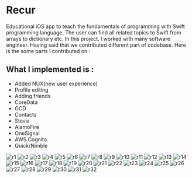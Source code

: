 # Recur
Educational iOS app to teach the fundamentals of programming with Swift programming language. The user can find all related topics to Swift from arrays to dictionary etc. In this project, I worked with many software engineer. Having said that we contributed different part of codebase. Here is the some parts I contributed on :

## What I implemented is :
- Added NUX(new user experience)
- Profile editing
- Adding friends
- CoreData
- GCD
- Contacts
- Stevia
- AlamoFire
- OneSignal
- AWS Cognito
- Quick/Nimble


![r1](https://user-images.githubusercontent.com/31274880/85362978-b3278700-b4d4-11ea-8e5c-16bd11e0ebfd.png)
![r2](https://user-images.githubusercontent.com/31274880/85362982-b589e100-b4d4-11ea-915b-62cdc0ee66f7.png)
![r3](https://user-images.githubusercontent.com/31274880/85362984-b6227780-b4d4-11ea-8462-f0d26f157638.png)
![r4](https://user-images.githubusercontent.com/31274880/85362986-b6bb0e00-b4d4-11ea-93ae-d4311f57bd5e.png)
![r5](https://user-images.githubusercontent.com/31274880/85362987-b6bb0e00-b4d4-11ea-93f8-7b0b4b057192.png)
![r6](https://user-images.githubusercontent.com/31274880/85362988-b753a480-b4d4-11ea-94d5-5d3e6031d8cc.png)
![r7](https://user-images.githubusercontent.com/31274880/85362989-b753a480-b4d4-11ea-9594-6525ef26464d.png)
![r8](https://user-images.githubusercontent.com/31274880/85362991-b7ec3b00-b4d4-11ea-8ae6-1dea0315b551.png)
![r9](https://user-images.githubusercontent.com/31274880/85362992-b884d180-b4d4-11ea-8e77-0e34444c9cbc.png)
![r10](https://user-images.githubusercontent.com/31274880/85362993-b884d180-b4d4-11ea-90a7-91f0be28cd69.png)
![r11](https://user-images.githubusercontent.com/31274880/85362996-b884d180-b4d4-11ea-8801-6d1a034185ad.png)
![r12](https://user-images.githubusercontent.com/31274880/85362999-b91d6800-b4d4-11ea-96ed-c1ef3d07b147.png)
![r13](https://user-images.githubusercontent.com/31274880/85363002-b9b5fe80-b4d4-11ea-9ad0-15f502bc2366.png)
![r14](https://user-images.githubusercontent.com/31274880/85363004-b9b5fe80-b4d4-11ea-9c6d-0cb8782ecc7c.png)
![r15](https://user-images.githubusercontent.com/31274880/85363006-b9b5fe80-b4d4-11ea-8f02-898e66599251.png)
![r16](https://user-images.githubusercontent.com/31274880/85363007-ba4e9500-b4d4-11ea-94a1-6c628d2ab8b9.png)
![r17](https://user-images.githubusercontent.com/31274880/85363009-bae72b80-b4d4-11ea-83e2-f9dbba87a989.png)
![r18](https://user-images.githubusercontent.com/31274880/85363010-bae72b80-b4d4-11ea-81a8-8804b7ac8dc8.png)
![r19](https://user-images.githubusercontent.com/31274880/85363011-bae72b80-b4d4-11ea-82b4-67526b9c1eda.png)
![r20](https://user-images.githubusercontent.com/31274880/85363012-bb7fc200-b4d4-11ea-9a11-f95767fef61c.png)
![r21](https://user-images.githubusercontent.com/31274880/85363013-bb7fc200-b4d4-11ea-861a-b2156643c4e7.png)
![r22](https://user-images.githubusercontent.com/31274880/85363014-bb7fc200-b4d4-11ea-8037-857aa1d54f1c.png)
![r23](https://user-images.githubusercontent.com/31274880/85363015-bc185880-b4d4-11ea-9a4f-a61e41e79404.png)
![r24](https://user-images.githubusercontent.com/31274880/85363018-bc185880-b4d4-11ea-9a44-447e28b839a8.png)
![r25](https://user-images.githubusercontent.com/31274880/85363020-bcb0ef00-b4d4-11ea-815f-b60cddeb2c31.png)
![r26](https://user-images.githubusercontent.com/31274880/85363022-bd498580-b4d4-11ea-8b17-3089ec5b280c.png)
![r27](https://user-images.githubusercontent.com/31274880/85363023-bde21c00-b4d4-11ea-826a-5cfc56bd8047.png)
![r28](https://user-images.githubusercontent.com/31274880/85363024-bde21c00-b4d4-11ea-9bdb-fecc5e05384d.png)
![r29](https://user-images.githubusercontent.com/31274880/85363025-be7ab280-b4d4-11ea-881c-e32aa6032c2d.png)
![r30](https://user-images.githubusercontent.com/31274880/85363028-be7ab280-b4d4-11ea-92a8-888dcd942e03.png)
![r31](https://user-images.githubusercontent.com/31274880/85363031-be7ab280-b4d4-11ea-9913-1fd546b945b4.png)
![r32](https://user-images.githubusercontent.com/31274880/85363032-bf134900-b4d4-11ea-970b-da2e260cada0.png)


































